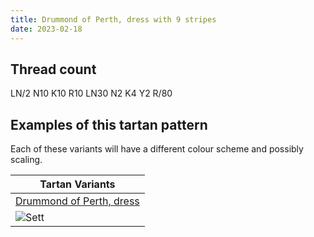```yaml
---
title: Drummond of Perth, dress with 9 stripes
date: 2023-02-18
---
```



## Thread count
LN/2 N10 K10 R10 LN30 N2 K4 Y2 R/80

## Examples of this tartan pattern
Each of these variants will have a different colour scheme and possibly scaling.

| Tartan Variants |
|---------|
| [Drummond of Perth, dress](/variants/ln/2/n10/k10/r10/ln30/n2/k4/y2/r/80-k000000-lne0e0e0-n808080-rc00000-yf0c000/)|
|![Sett](/variants/ln/2/n10/k10/r10/ln30/n2/k4/y2/r/80-k000000-lne0e0e0-n808080-rc00000-yf0c000/sett.png)|
